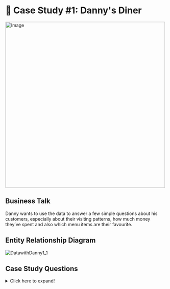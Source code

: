 # 🥘 Case Study #1: Danny's Diner
<img src="https://user-images.githubusercontent.com/32909839/188326170-2d063e57-4901-4956-95b8-a3fe475a79d2.png" alt="Image" width="500" height="520">

## Business Talk
Danny wants to use the data to answer a few simple questions about his customers, especially about their visiting patterns, how much money they’ve spent and also which menu items are their favourite.

## Entity Relationship Diagram

![DatawithDanny1_1](https://user-images.githubusercontent.com/32909839/188326236-d62ddc7b-6939-4298-84c2-e94406706d1e.png)

## Case Study Questions

<details>
<summary>
Click here to expand!
</summary>

1. What is the total amount each customer spent at the restaurant?
2. How many days has each customer visited the restaurant?
3. What was the first item from the menu purchased by each customer?
4. What is the most purchased item on the menu and how many times was it purchased by all customers?
5. Which item was the most popular for each customer?
6. Which item was purchased first by the customer after they became a member?
7. Which item was purchased just before the customer became a member?
8. What is the total items and amount spent for each member before they became a member?
9. If each $1 spent equates to 10 points and sushi has a 2x points multiplier - how many points would each customer have?
10. In the first week after a customer joins the program (including their join date) they earn 2x points on all items, not just sushi - how many points do customer A and B have at the end of January?
